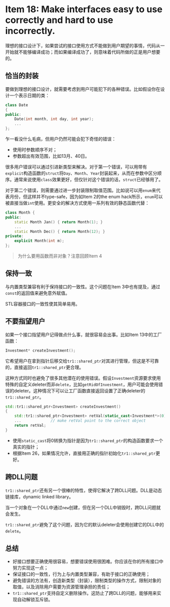 # Item 18: Make interfaces easy to use correctly and hard to use incorrectly.

理想的接口设计下，如果尝试的接口使用方式不能做到用户期望的事情，代码从一开始就不能够编译成功；而如果编译成功了，则意味着代码所做的正是用户想要的。

## 恰当的封装

要做到理想的接口设计，就需要考虑到用户可能犯下的各种错误。比如假设你在设计一个表示日期的类：

```cpp
class Date
{
public:
	Date(int month, int day, int year);
	...
};
```

乍一看没什么毛病，但用户仍然可能会犯下奇怪的错误：

- 使用时参数顺序不对；
- 参数超出有效范围，比如13月、40日。

很多用户错误可以通过引进新类型来解决。对于第一个错误，可以用带有`explicit`构造函数的`struct`将`Day`、`Month`、`Year`封装起来，从而在参数中区分顺序。通常来说使用`class`效果更好，但仅针对这个错误的话，`struct`已经够用了。

对于第二个错误，则需要通过进一步封装限制取值范围。比如说可以用`enum`来代表月份，但这样并不type-safe，因为如Item 2的the enum hack所示，`enum`可以被直接当做`int`使用。更安全的解决方式使用一系列有效的静态函数代替：

```cpp
class Month {
public:
    static Month Jan() { return Month(1); }
    ...
    static Month Dec() { return Month(12); }
private:
    explicit Month(int m);
};
```

> 为什么要用函数而非对象？注意回顾Item 4

## 保持一致

与内置类型兼容有利于保持接口的一致性。这个问题在Item 3中也有提及，通过`const`的返回值来避免意外赋值。

STL容器接口的一致性使其简单易用。

## 不要指望用户

如果一个接口指望用户记得做点什么事，就很容易会出事。比如Item 13中的工厂函数：

```cpp
Investment* createInvestment();
```

它希望用户在拿到指针后移交给`tr1::shared_ptr`对其进行管理，但这是不可靠的，直接返回`tr1::shared_ptr`更合理。

这种方式同时也避免了很多其他潜在的使用错误。假设`Investment`资源要求使用特殊的自定义deleter而非`delete`，比如`getRidOfInvestment`，用户可能会使用错误的deleter。这种情况下可以让工厂函数直接返回设置了正确deleter的`tr1::shared_ptr`。

```cpp
std::tr1::shared_ptr<Investment> createInvestment()
{
    std::tr1::shared_ptr<Investment> retVal(static_cast<Investment*>(0), getRidOfInvestment);
    ...				// make retVal point to the correct object
    return retVal;
}
```

- 使用`static_cast`将0转换为指针是因为`tr1::shared_ptr`的构造函数要求一个真实的指针；
- 根据Item 26，如果情况允许，直接用正确的指针初始化`tr1::shared_ptr`更好。

## 跨DLL问题

`tr1::shared_ptr`还有另一个很棒的特性，使得它解决了跨DLL问题。DLL是动态链接库，dynamic linked library。

当一个对象在一个DLL中通过`new`创建，但在另一个DLL中销毁时，跨DLL问题就会发生。

`tr1::shared_ptr`避免了这个问题，因为它的默认deleter会使用创建它的DLL中的`delete`。

## 总结

- 好接口想要正确使用很容易，想要错误使用很困难。你应该在你的所有接口中努力实现这一点；
- 保证接口的一致性，行为上与内置类型兼容，有助于接口的正确使用；
- 避免错误的方法有，创造新类型（封装），限制类型的操作方式，限制对象的取值，以及消除用户需要为资源管理承担的责任；
- `tr1::shared_ptr`支持自定义删除操作。这防止了跨DLL的问题，能够用来实现自动解锁互斥锁。
